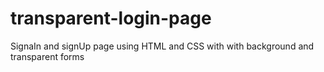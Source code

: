 # transparent-login-page

SignaIn and signUp page using HTML and CSS with with background and transparent forms 
